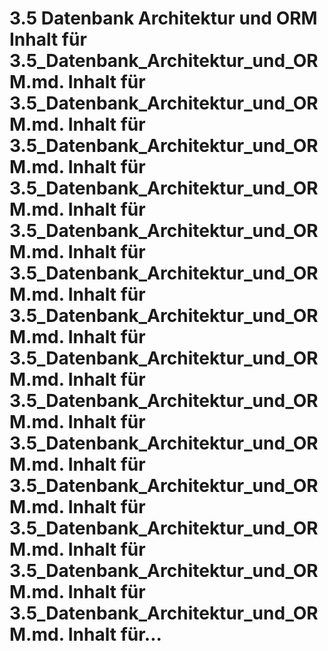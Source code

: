 # 3.5 Datenbank Architektur und ORM Inhalt für 3.5_Datenbank_Architektur_und_ORM.md. Inhalt für 3.5_Datenbank_Architektur_und_ORM.md. Inhalt für 3.5_Datenbank_Architektur_und_ORM.md. Inhalt für 3.5_Datenbank_Architektur_und_ORM.md. Inhalt für 3.5_Datenbank_Architektur_und_ORM.md. Inhalt für 3.5_Datenbank_Architektur_und_ORM.md. Inhalt für 3.5_Datenbank_Architektur_und_ORM.md. Inhalt für 3.5_Datenbank_Architektur_und_ORM.md. Inhalt für 3.5_Datenbank_Architektur_und_ORM.md. Inhalt für 3.5_Datenbank_Architektur_und_ORM.md. Inhalt für 3.5_Datenbank_Architektur_und_ORM.md. Inhalt für 3.5_Datenbank_Architektur_und_ORM.md. Inhalt für 3.5_Datenbank_Architektur_und_ORM.md. Inhalt für 3.5_Datenbank_Architektur_und_ORM.md. Inhalt für...